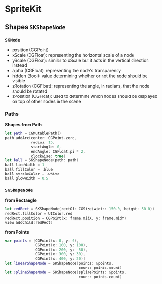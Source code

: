 # SpriteKit

## Shapes `SKShapeNode`



### `SKNode`

- position (CGPoint)
- xScale (CGFloat): representing the horizontal scale of a node
- yScale (CGFloat): similar to xScale but it acts in the vertical direction instead
- alpha (CGFloat): representing the node's transparency
- hidden (Bool): value determining whether or not the node should be visible
- zRotation (CGFloat): representing the angle, in radians, that the node should be rotated
- zPosition (CGFloat): used to determine which nodes should be displayed on top of other nodes in the scene



### Paths
**Shapes from Path**
```swift
let path = CGMutablePath()
path.addArc(center: CGPoint.zero,
            radius: 15,
            startAngle: 0,
            endAngle: CGFloat.pi * 2,
            clockwise: true)
let ball = SKShapeNode(path: path)
ball.lineWidth = 1
ball.fillColor = .blue
ball.strokeColor = .white
ball.glowWidth = 0.5
```


### `SKShapeNode`


**from Rectangle**
```swift
let redRect = SKShapeNode(rectOf: CGSize(width: 150.0, height: 50.0))
redRect.fillColor = UIColor.red
redRect.position = CGPoint(x: frame.midX, y: frame.midY)
view.addChild(redRect)
```


**from Points**
```swift
var points = [CGPoint(x: 0, y: 0),
              CGPoint(x: 100, y: 100),
              CGPoint(x: 200, y: -50),
              CGPoint(x: 300, y: 30),
              CGPoint(x: 400, y: 20)]
let linearShapeNode = SKShapeNode(points: &points,
                                  count: points.count)
let splineShapeNode = SKShapeNode(splinePoints: &points,
                                  count: points.count)
````


